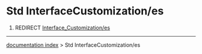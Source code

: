 # Std InterfaceCustomization/es
1.  REDIRECT [Interface\_Customization/es](Interface_Customization/es.md)

---
[documentation index](../README.md) > Std InterfaceCustomization/es
